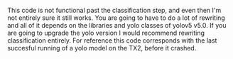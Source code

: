 This code is not functional past the classification step, and even then
I'm not entirely sure it still works. You are going to have to do a lot of rewriting
and all of it depends on the libraries and yolo classes of yolov5 v5.0. If you are going to
upgrade the yolo version I would recommend rewriting classification entirely.
For reference this code corresponds with the last succesful running of a yolo model on the
TX2, before it crashed.
